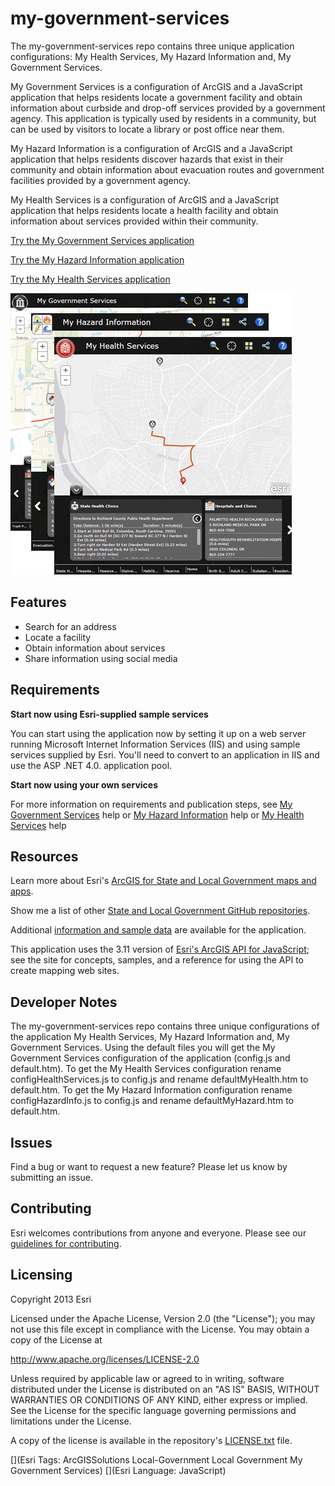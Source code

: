 # my-government-services

The my-government-services repo contains three unique application configurations: My Health Services, My Hazard Information and, My Government Services. 

My Government Services is a configuration of ArcGIS and a JavaScript application that helps residents locate a government facility and obtain information about curbside and drop-off services provided by a government agency. This application is typically used by residents in a community, but can be used by visitors to locate a library or post office near them.

My Hazard Information is a configuration of ArcGIS and a JavaScript application that helps residents discover hazards that exist in their community and obtain information about evacuation routes and government facilities provided by a government agency. 

My Health Services is a configuration of ArcGIS and a JavaScript application that helps residents locate a health facility and obtain information about services provided within their community.

[Try the My Government Services application](http://links.esri.com/localgovernment/tryit/MyGovernmentServices/)

[Try the My Hazard Information application](http://links.esri.com/localgovernment/tryit/MyHazardInformation/)

[Try the My Health Services application](http://links.esri.com/stategovernment/tryit/MyHealthServices/)

[![Image of My Government Services application](my-government-services.png "My Government Services application")](http://links.esri.com/localgovernment/tryit/MyGovernmentServices/)

## Features

* Search for an address
* Locate a facility
* Obtain information about services
* Share information using social media

## Requirements

**Start now using Esri-supplied sample services**

You can start using the application now by setting it up on a web server running Microsoft Internet Information Services (IIS) and using sample services supplied by Esri.
You'll need to convert to an application in IIS and use the ASP .NET 4.0. application pool.

**Start now using your own services**

For more information on requirements and publication steps, see [My Government Services](http://links.esri.com/localgovernment/help/10.2/MyGovernmentServices) help or [My Hazard Information](http://links.esri.com/localgovernment/help/10.2/MyHazardInformation) help or [My Health Services](http://links.esri.com/stategovernment/help/10.2/MyHealthServices) help

## Resources

Learn more about Esri's [ArcGIS for State and Local Government maps and apps](http://solutions.arcgis.com).

Show me a list of other [State and Local Government GitHub repositories](http://esri.github.io/#Government).

Additional [information and sample data](http://www.arcgis.com/home/item.html?id=23c7fd011b64434d87fb0aa607f2c049)
are available for the application.

This application uses the 3.11 version of
[Esri's ArcGIS API for JavaScript](http://help.arcgis.com/en/webapi/javascript/arcgis/);
see the site for concepts, samples, and a reference for using the API to create mapping web sites.

## Developer Notes
The my-government-services repo contains three unique configurations of the application My Health Services, My Hazard Information and, My Government Services. 
Using the default files you will get the My Government Services configuration of the application (config.js and default.htm). To get the My Health Services configuration rename configHealthServices.js to config.js and rename defaultMyHealth.htm to default.htm. To get the My Hazard Information configuration rename configHazardInfo.js to config.js and rename defaultMyHazard.htm to default.htm. 

## Issues

Find a bug or want to request a new feature?  Please let us know by submitting an issue.

## Contributing

Esri welcomes contributions from anyone and everyone.
Please see our [guidelines for contributing](https://github.com/esri/contributing).

## Licensing

Copyright 2013 Esri

Licensed under the Apache License, Version 2.0 (the "License");
you may not use this file except in compliance with the License.
You may obtain a copy of the License at

   http://www.apache.org/licenses/LICENSE-2.0

Unless required by applicable law or agreed to in writing, software
distributed under the License is distributed on an "AS IS" BASIS,
WITHOUT WARRANTIES OR CONDITIONS OF ANY KIND, either express or implied.
See the License for the specific language governing permissions and
limitations under the License.

A copy of the license is available in the repository's
[LICENSE.txt](LICENSE.txt) file.

[](Esri Tags: ArcGISSolutions Local-Government Local Government My Government Services)
[](Esri Language: JavaScript)
